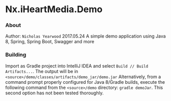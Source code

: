 
# Nx.iHeartMedia.Demo
### About
Author: `Nicholas Yearwood` 2017.05.24
A simple demo application using Java 8, Spring, Spring Boot, Swagger and more
### Building
Import as Gradle project into IntelliJ IDEA and select `Build // Build Artifacts...`. The output will be in `<source>/demo/classes/artifacts/demo_jar/demo.jar` Alternatively, from a command prompt properly configured for Java 8/Gradle builds, execute the following command from the `<source>/demo` directory: `gradle demoJar`. This second option has not been tested thoroughly.